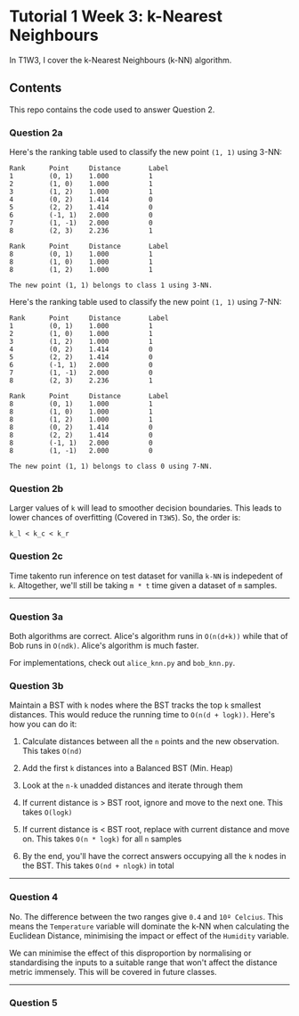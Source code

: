 # Tutorial 1 Week 3: k-Nearest Neighbours

In T1W3, I cover the k-Nearest Neighbours (k-NN) algorithm. 

## Contents
This repo contains the code used to answer Question 2.

### Question 2a
Here's the ranking table used to classify the new point `(1, 1)` using 3-NN: 
```
Rank      Point     Distance       Label
1         (0, 1)    1.000          1    
2         (1, 0)    1.000          1    
3         (1, 2)    1.000          1    
4         (0, 2)    1.414          0    
5         (2, 2)    1.414          0    
6         (-1, 1)   2.000          0    
7         (1, -1)   2.000          0    
8         (2, 3)    2.236          1    

Rank      Point     Distance       Label
8         (0, 1)    1.000          1    
8         (1, 0)    1.000          1    
8         (1, 2)    1.000          1    

The new point (1, 1) belongs to class 1 using 3-NN.
```

Here's the ranking table used to classify the new point `(1, 1)` using 7-NN:
```
Rank      Point     Distance       Label
1         (0, 1)    1.000          1    
2         (1, 0)    1.000          1    
3         (1, 2)    1.000          1    
4         (0, 2)    1.414          0    
5         (2, 2)    1.414          0    
6         (-1, 1)   2.000          0    
7         (1, -1)   2.000          0    
8         (2, 3)    2.236          1    

Rank      Point     Distance       Label
8         (0, 1)    1.000          1    
8         (1, 0)    1.000          1    
8         (1, 2)    1.000          1    
8         (0, 2)    1.414          0    
8         (2, 2)    1.414          0    
8         (-1, 1)   2.000          0    
8         (1, -1)   2.000          0    

The new point (1, 1) belongs to class 0 using 7-NN.
```

### Question 2b
Larger values of `k` will lead to smoother decision boundaries. This leads to lower chances of overfitting (Covered in `T3W5`). So, the order is:

```
k_l < k_c < k_r
```

### Question 2c
Time takento run inference on test dataset for vanilla `k-NN` is indepedent of `k`. Altogether, we'll still be taking `m * t` time given a dataset of `m` samples.

--- 

### Question 3a
Both algorithms are correct. Alice's algorithm runs in `O(n(d+k))` while that of Bob runs in `O(ndk)`. Alice's algorithm is much faster.

For implementations, check out `alice_knn.py` and `bob_knn.py`.

### Question 3b
Maintain a BST with `k` nodes where the BST tracks the top `k` smallest distances. This would reduce the running time to `O(n(d + logk))`. Here's how you can do it:

1. Calculate distances between all the `n` points and the new observation. This takes `O(nd)`

2. Add the first `k` distances into a Balanced BST (Min. Heap)

3. Look at the `n-k` unadded distances and iterate through them

4. If current distance is > BST root, ignore and move to the next one. This takes `O(logk)`

5. If current distance is < BST root, replace with current distance and move on. This takes `O(n * logk)` for all `n` samples

6. By the end, you'll have the correct answers occupying all the `k` nodes in the BST. This takes `O(nd + nlogk)` in total

---

### Question 4
No. The difference between the two ranges give `0.4` and `10º Celcius`. This means the `Temperature` variable will dominate the k-NN when calculating the Euclidean Distance, minimising the impact or effect of the `Humidity` variable.

We can minimise the effect of this disproportion by normalising or standardising the inputs to a suitable range that won't affect the distance metric immensely. This will be covered in future classes.

--- 

### Question 5
